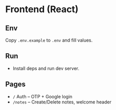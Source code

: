 # Frontend (React)

## Env
Copy `.env.example` to `.env` and fill values.

## Run
- Install deps and run dev server.

## Pages
- `/` Auth – OTP + Google login
- `/notes` – Create/Delete notes, welcome header
